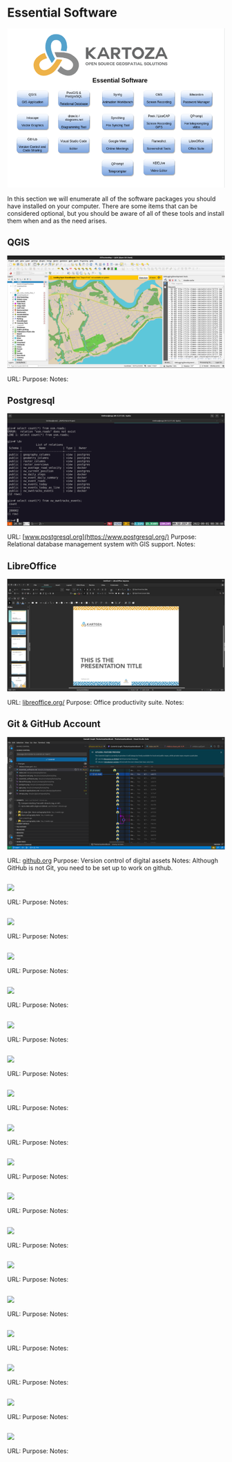 # Essential Software

![Essential Software](./img/essential_software.png)

In this section we will enumerate all of the software packages you should have installed on your computer. There are some items that can be considered optional, but you should be aware of all of these tools and install them when and as the need arises.

## QGIS

![QGIS](./img/qgis.png)

URL: []()
Purpose:
Notes:

## Postgresql

![Postgresql](./img/postgres.png)

URL: [www.postgresql.org](https://www.postgresql.org/)
Purpose: Relational database management system with GIS support.
Notes:

## LibreOffice

![LibreOffice](./img/libreoffice.png)

URL: [libreoffice.org/](https://libreoffice.org/)
Purpose: Office productivity suite.
Notes:

## Git & GitHub Account

![Git](./img/git.png)

URL: [github.org](https://github.org)
Purpose: Version control of digital assets
Notes: Although GitHub is not Git, you need to be set up to work on github.

##

![](./img/.png)

URL: []()
Purpose:
Notes:

##

![](./img/.png)

URL: []()
Purpose:
Notes:

##

![](./img/.png)

URL: []()
Purpose:
Notes:

##

![](./img/.png)

URL: []()
Purpose:
Notes:

##

![](./img/.png)

URL: []()
Purpose:
Notes:

##

![](./img/.png)

URL: []()
Purpose:
Notes:

##

![](./img/.png)

URL: []()
Purpose:
Notes:

##

![](./img/.png)

URL: []()
Purpose:
Notes:

##

![](./img/.png)

URL: []()
Purpose:
Notes:

##

![](./img/.png)

URL: []()
Purpose:
Notes:

##

![](./img/.png)

URL: []()
Purpose:
Notes:

##

![](./img/.png)

URL: []()
Purpose:
Notes:

##

![](./img/.png)

URL: []()
Purpose:
Notes:

##

![](./img/.png)

URL: []()
Purpose:
Notes:

##

![](./img/.png)

URL: []()
Purpose:
Notes:

##

![](./img/.png)

URL: []()
Purpose:
Notes:

##

![](./img/.png)

URL: []()
Purpose:
Notes:
